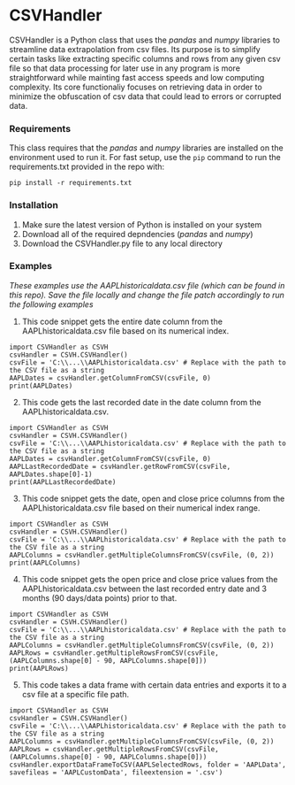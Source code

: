 # CSVHandler

CSVHandler is a Python class that uses the _pandas_ and  _numpy_ libraries to streamline data extrapolation from csv files. Its purpose is to simplify certain tasks like extracting specific columns and rows from any given csv file so that data processing for later use in any program is more straightforward while mainting fast access speeds and low computing complexity. Its core functionaliy focuses on retrieving data in order to minimize the obfuscation of csv data that could lead to errors or corrupted data.

### Requirements

This class requires that the _pandas_ and  _numpy_ libraries are installed on the environment used to run it. For fast setup, use the ```pip``` command to run the requirements.txt provided in the repo with:

````pip install -r requirements.txt````

### Installation

1. Make sure the latest version of Python is installed on your system
2. Download all of the required depndencies (_pandas_ and  _numpy_)
3. Download the CSVHandler.py file to any local directory

### Examples
_These examples use the AAPLhistoricaldata.csv file (which can be found in this repo). Save the file locally and change the file patch accordingly to run the following examples_

1. This code snippet gets the entire date column from the AAPLhistoricaldata.csv file based on its numerical index.

````
import CSVHandler as CSVH
csvHandler = CSVH.CSVHandler()
csvFile = 'C:\\...\\AAPLhistoricaldata.csv' # Replace with the path to the CSV file as a string
AAPLDates = csvHandler.getColumnFromCSV(csvFile, 0)
print(AAPLDates)
````


2. This code gets the last recorded date in the date column from the AAPLhistoricaldata.csv.

````
import CSVHandler as CSVH
csvHandler = CSVH.CSVHandler()
csvFile = 'C:\\...\\AAPLhistoricaldata.csv' # Replace with the path to the CSV file as a string
AAPLDates = csvHandler.getColumnFromCSV(csvFile, 0)
AAPLLastRecordedDate = csvHandler.getRowFromCSV(csvFile, AAPLDates.shape[0]-1)
print(AAPLLastRecordedDate)
````

3. This code snippet gets the date, open and close price columns from the AAPLhistoricaldata.csv file based on their numerical index range.

````
import CSVHandler as CSVH
csvHandler = CSVH.CSVHandler()
csvFile = 'C:\\...\\AAPLhistoricaldata.csv' # Replace with the path to the CSV file as a string
AAPLColumns = csvHandler.getMultipleColumnsFromCSV(csvFile, (0, 2))
print(AAPLColumns)

````

4. This code snippet gets the open price and close price values from the AAPLhistoricaldata.csv between the last recorded entry date and 3 months (90 days/data points) prior to that.

````
import CSVHandler as CSVH
csvHandler = CSVH.CSVHandler()
csvFile = 'C:\\...\\AAPLhistoricaldata.csv' # Replace with the path to the CSV file as a string
AAPLColumns = csvHandler.getMultipleColumnsFromCSV(csvFile, (0, 2))
AAPLRows = csvHandler.getMultipleRowsFromCSV(csvFile, (AAPLColumns.shape[0] - 90, AAPLColumns.shape[0]))
print(AAPLRows)

````

5. This code takes a data frame with certain data entries and exports it to a csv file at a specific file path.

````
import CSVHandler as CSVH
csvHandler = CSVH.CSVHandler()
csvFile = 'C:\\...\\AAPLhistoricaldata.csv' # Replace with the path to the CSV file as a string
AAPLColumns = csvHandler.getMultipleColumnsFromCSV(csvFile, (0, 2))
AAPLRows = csvHandler.getMultipleRowsFromCSV(csvFile, (AAPLColumns.shape[0] - 90, AAPLColumns.shape[0]))
csvHandler.exportDataFrameToCSV(AAPLSelectedRows, folder = 'AAPLData', savefileas = 'AAPLCustomData', fileextension = '.csv')
````

